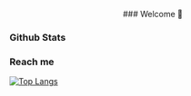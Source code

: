 <p align='center'> ### Welcome 👋 </p>

### Github Stats

### Reach me 

[![Top Langs](https://github-readme-stats.vercel.app/api/top-langs/?username=elyanah-aco&layout=compact&hide=html)](https://github.com/anuraghazra/github-readme-stats)



<!--
**elyanah-aco/elyanah-aco** is a ✨ _special_ ✨ repository because its `README.md` (this file) appears on your GitHub profile.

Here are some ideas to get you started:

- 🔭 I’m currently working on ...
- 🌱 I’m currently learning ...
- 👯 I’m looking to collaborate on ...
- 🤔 I’m looking for help with ...
- 💬 Ask me about ...
- 📫 How to reach me: ...
- 😄 Pronouns: ...
- ⚡ Fun fact: ...
-->


